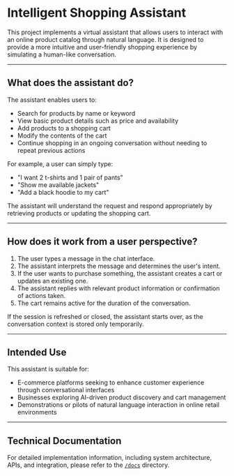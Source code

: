 # Intelligent Shopping Assistant

This project implements a virtual assistant that allows users to interact with an online product catalog through natural language. It is designed to provide a more intuitive and user-friendly shopping experience by simulating a human-like conversation.

---

## What does the assistant do?

The assistant enables users to:

- Search for products by name or keyword
- View basic product details such as price and availability
- Add products to a shopping cart
- Modify the contents of the cart
- Continue shopping in an ongoing conversation without needing to repeat previous actions

For example, a user can simply type:

- "I want 2 t-shirts and 1 pair of pants"
- "Show me available jackets"
- "Add a black hoodie to my cart"

The assistant will understand the request and respond appropriately by retrieving products or updating the shopping cart.

---

## How does it work from a user perspective?

1. The user types a message in the chat interface.
2. The assistant interprets the message and determines the user's intent.
3. If the user wants to purchase something, the assistant creates a cart or updates an existing one.
4. The assistant replies with relevant product information or confirmation of actions taken.
5. The cart remains active for the duration of the conversation.

If the session is refreshed or closed, the assistant starts over, as the conversation context is stored only temporarily.

---

## Intended Use

This assistant is suitable for:

- E-commerce platforms seeking to enhance customer experience through conversational interfaces
- Businesses exploring AI-driven product discovery and cart management
- Demonstrations or pilots of natural language interaction in online retail environments

---

## Technical Documentation

For detailed implementation information, including system architecture, APIs, and integration, please refer to the [`/docs`](./docs) directory.

